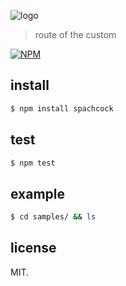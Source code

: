 ![logo](http://s14.postimg.org/u5u98p5e9/Drawing.png)
> route of the custom

[![NPM](https://nodei.co/npm/spachcock.png?downloads=true&downloadRank=true&stars=true)](https://nodei.co/npm/spachcock/)

## install

```sh
$ npm install spachcock
```

## test

```sh
$ npm test
```

## example

```sh
$ cd samples/ && ls
```

## license

MIT.
